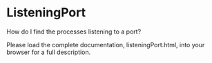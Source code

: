 # ListeningPort

How do I find the processes listening to a port?

Please load the complete documentation, listeningPort.html, into your browser for a full description.

